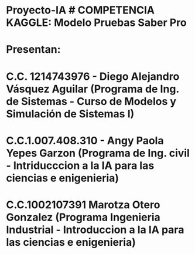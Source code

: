 # Proyecto-IA # COMPETENCIA KAGGLE: Modelo Pruebas Saber Pro 
# Presentan:
# C.C. 1214743976 - Diego Alejandro Vásquez Aguilar (Programa de Ing. de Sistemas - Curso de Modelos y Simulación de Sistemas I)
# C.C.1.007.408.310 - Angy Paola Yepes Garzon (Programa de Ing. civil - Intriducccion a la IA para las ciencias e enigenieria)
# C.C.1002107391 Marotza Otero Gonzalez (Programa Ingenieria Industrial - Introduccion a la IA para las ciencias e enigenieria)
